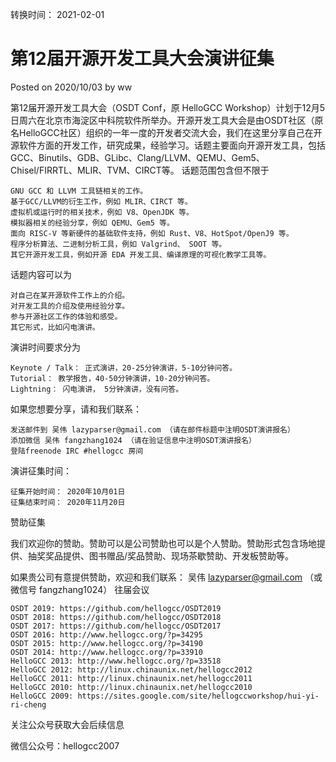 转换时间： 2021-02-01

# 第12届开源开发工具大会演讲征集
Posted on 2020/10/03 by ww

第12届开源开发工具大会（OSDT Conf，原 HelloGCC Workshop）计划于12月5日周六在北京市海淀区中科院软件所举办。开源开发工具大会是由OSDT社区（原名HelloGCC社区）组织的一年一度的开发者交流大会，我们在这里分享自己在开源软件方面的开发工作，研究成果，经验学习。话题主要面向开源开发工具，包括 GCC、Binutils、GDB、GLibc、Clang/LLVM、QEMU、Gem5、Chisel/FIRRTL、MLIR、TVM、CIRCT等。
话题范围包含但不限于

    GNU GCC 和 LLVM 工具链相关的工作。
    基于GCC/LLVM的衍生工作，例如 MLIR、CIRCT 等。
    虚拟机或运行时的相关技术，例如 V8、OpenJDK 等。
    模拟器相关的经验分享，例如 QEMU、Gem5 等。
    面向 RISC-V 等新硬件的基础软件支持，例如 Rust、V8、HotSpot/OpenJ9 等。
    程序分析算法、二进制分析工具，例如 Valgrind、 SOOT 等。
    其它开源开发工具，例如开源 EDA 开发工具、编译原理的可视化教学工具等。

话题内容可以为

    对自己在某开源软件工作上的介绍。
    对开发工具的介绍及使用经验分享。
    参与开源社区工作的体验和感受。
    其它形式，比如闪电演讲。

演讲时间要求分为

    Keynote / Talk： 正式演讲，20-25分钟演讲，5-10分钟问答。
    Tutorial： 教学报告，40-50分钟演讲，10-20分钟问答。
    Lightning： 闪电演讲， 5分钟演讲，没有问答。

如果您想要分享，请和我们联系：

    发送邮件到 吴伟 lazyparser@gmail.com （请在邮件标题中注明OSDT演讲报名）
    添加微信 吴伟 fangzhang1024 （请在验证信息中注明OSDT演讲报名）
    登陆freenode IRC #hellogcc 房间

演讲征集时间：

    征集开始时间： 2020年10月01日
    征集结束时间： 2020年11月20日

赞助征集

我们欢迎你的赞助。赞助可以是公司赞助也可以是个人赞助。赞助形式包含场地提供、抽奖奖品提供、图书赠品/奖品赞助、现场茶歇赞助、开发板赞助等。

如果贵公司有意提供赞助，欢迎和我们联系：
吴伟 lazyparser@gmail.com （或微信号 fangzhang1024）
往届会议

    OSDT 2019: https://github.com/hellogcc/OSDT2019
    OSDT 2018: https://github.com/hellogcc/OSDT2018
    OSDT 2017: https://github.com/hellogcc/OSDT2017
    OSDT 2016: http://www.hellogcc.org/?p=34295
    OSDT 2015: http://www.hellogcc.org/?p=34190
    OSDT 2014: http://www.hellogcc.org/?p=33910
    HelloGCC 2013: http://www.hellogcc.org/?p=33518
    HelloGCC 2012: http://linux.chinaunix.net/hellogcc2012
    HelloGCC 2011: http://linux.chinaunix.net/hellogcc2011
    HelloGCC 2010: http://linux.chinaunix.net/hellogcc2010
    HelloGCC 2009: https://sites.google.com/site/hellogccworkshop/hui-yi-ri-cheng

关注公众号获取大会后续信息

微信公众号：hellogcc2007
